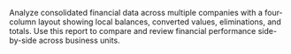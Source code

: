 Analyze consolidated financial data across multiple companies with a four-column layout showing local balances, converted values, eliminations, and totals. Use this report to compare and review financial performance side-by-side across business units. 
